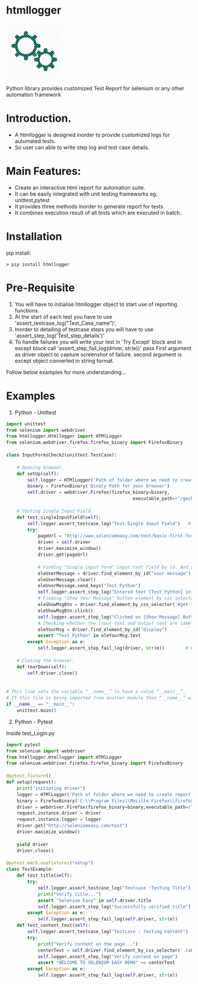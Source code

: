 htmllogger
=====================

<img src="./htmllogger_logo.png"  height="150">

Python library provides customized Test Report for selenium or any other automation framework

Introduction.
============

* A htmllogger is designed inorder to provide customized logs for autumated tests.
* So user can able to write step log and test case details.

  

Main Features:
=============

* Create an interactive html report for automation suite.
* It can be easily integrated with unit testing frameworks eg. unittest,pytest
* It provides three methods inorder to generate report for tests.
* It combines execution result of all tests which are executed in batch.

Installation
=============
pip install:

```shell
> pip install htmllogger
```
Pre-Requisite
=============
1) You will have to initialise htmllogger object to start use of reporting functions.
2) At the start of each test you have to use 'assert_testcase_log("Test_Case_name")',
3) Inorder to detailing of testcase steps you will have to use 'assert_step_log('Test_step_details')'
4) To handle failures you will write your test in 'Try Except' block and in except block call 
   'assert_step_fail_log(driver, str(e))' pass First argument as driver object to capture screenshot of failure.
    second argument is except object converted in string format.
	
Follow below examples for more understanding...	
	
Examples
=============
1. Python - Unittest

```python
import unittest
from selenium import webdriver
from htmllogger.Htmllogger import HTMlLogger
from selenium.webdriver.firefox.firefox_binary import FirefoxBinary

class InputFormsCheck2(unittest.TestCase):

    # Opening browser.
    def setUp(self):
        self.logger = HTMlLogger('Path of folder where we need to create report')
        binary = FirefoxBinary('Binary Path for your browser')
        self.driver = webdriver.Firefox(firefox_binary=binary,
                                                executable_path=r"/geckodriver.exe")

    # Testing Single Input Field.
    def test_singleInputField(self):
        self.logger.assert_testcase_log("Test Single Input Field")   # ****Writting Test case Name
        try:
            pageUrl = "http://www.seleniumeasy.com/test/basic-first-form-demo.html"
            driver = self.driver
            driver.maximize_window()
            driver.get(pageUrl)

            # Finding "Single input form" input text field by id. And sending keys(entering data) in it.
            eleUserMessage = driver.find_element_by_id("user-message")
            eleUserMessage.clear()
            eleUserMessage.send_keys("Test Python")
            self.logger.assert_step_log("Entered text [Test Python] in [user-message] EditBox.")         # ****Writting step log
            # Finding "Show Your Message" button element by css selector using both id and class name. And clicking it.
            eleShowMsgBtn = driver.find_element_by_css_selector('#get-input > .btn')
            eleShowMsgBtn.click()
            self.logger.assert_step_log("Clicked on [Show Message] Button.")                         # ****Writting step log
            # Checking whether the input text and output text are same using assertion.
            eleYourMsg = driver.find_element_by_id("display")
            assert "Test Python" in eleYourMsg.text
        except Exception as e:
            self.logger.assert_step_fail_log(driver, str(e))        # Capturing failure

    # Closing the browser.
    def tearDown(self):
        self.driver.close()


# This line sets the variable “__name__” to have a value “__main__”.
# If this file is being imported from another module then “__name__” will be set to the other module's name.
if __name__ == "__main__":
    unittest.main()
```
2. Python - Pytest

Inside test_Login.py
```python
import pytest
from selenium import webdriver
from htmllogger.Htmllogger import HTMlLogger
from selenium.webdriver.firefox.firefox_binary import FirefoxBinary

@pytest.fixture()
def setup(request):
    print("initiating driver")
    logger = HTMlLogger('Path of folder where we need to create report')
    binary = FirefoxBinary('C:\\Program Files\\Mozilla Firefox\\firefox.exe')
    driver = webdriver.Firefox(firefox_binary=binary,executable_path=r"D:/SeleniumTest/SeleniumTest/MainResources/drivers/geckodriver.exe")
    request.instance.driver = driver
    request.instance.logger = logger
    driver.get("http://seleniumeasy.com/test")
    driver.maximize_window()

    yield driver
    driver.close()

@pytest.mark.usefixtures("setup")
class TestExample:
    def test_title(self):
        try:
            self.logger.assert_testcase_log("Testcase :Testing Title")            # ****Writting Test case Name
            print("Verify title...")
            assert "Selenium Easy" in self.driver.title
            self.logger.assert_step_log("Successfully verified title")            # ****Writting step log
        except Exception as e:
            self.logger.assert_step_fail_log(self.driver, str(e))
    def test_content_text(self):
        self.logger.assert_testcase_log("Testcase : Testing Content")
        try:
            print("Verify content on the page...")
            centerText = self.driver.find_element_by_css_selector('.tab-content .text-center').text
            self.logger.assert_step_log("Verify content on page")
            assert "WELCOME TO SELENIUM EASY DEMO" == centerText
        except Exception as e:
            self.logger.assert_step_fail_log(self.driver, str(e))      #****Capturing failure
```

